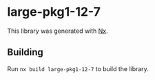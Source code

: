 # large-pkg1-12-7

This library was generated with [Nx](https://nx.dev).

## Building

Run `nx build large-pkg1-12-7` to build the library.

